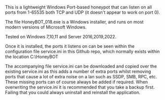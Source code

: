 This is a lightweight Windows Port-based honeypot that can listen on all ports from 1-65535 both TCP and UDP (it doesn't appear to work on port 0).

The file HoneyBOT_018.exe is a Windows installer, and runs on most modern versions of Microsoft Windows.

Tested on Windows 7,10,11 and Server 2016,2019,2022.

Once it is installed, the ports it listens on can be seen within the configuration file service.ini in this Github repo, which normally exists within the location C:\HoneyBOT

The accompanying file  service.ini  can be downloaded and copied over the existing service.ini as this adds a number of extra ports whilst removing ports that cause a lot of extra noise on a lan such as SSDP, SMB, RPC, etc. These missing ports can of course always be added if required. When overwriting the service.ini it is recommended that you take a backup first. Failing that you could always uninstall and reinstall the application.
